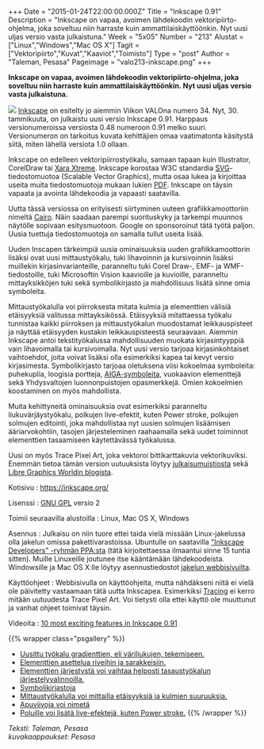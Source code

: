 +++
Date = "2015-01-24T22:00:00.000Z"
Title = "Inkscape 0.91"
Description = "Inkscape on vapaa, avoimen lähdekoodin vektoripiirto-ohjelma, joka soveltuu niin harraste kuin ammattilaiskäyttöönkin. Nyt uusi uljas versio vasta julkaistuna."
Week = "5x05"
Number = "213"
Alustat = ["Linux","Windows","Mac OS X"]
Tagit = ["Vektoripiirto","Kuvat","Kaaviot","Toimisto"]
Type = "post"
Author = "Taleman, Pesasa"
Pageimage = "valo213-inkscape.png"
+++


**Inkscape on vapaa, avoimen lähdekoodin vektoripiirto-ohjelma, joka
soveltuu niin harraste kuin ammattilaiskäyttöönkin. Nyt uusi uljas
versio vasta julkaistuna.**

![ ](/images/valo213-inkscape.png "fig:valo213-inkscape.png")
[Inkscape](Inkscape) on esitelty jo aiemmin Viikon VALOna
numero 34. Nyt, 30. tammikuuta, on julkaistu uusi versio Inkscape 0.91.
Harppaus versionumeroissa versiosta 0.48 numeroon 0.91 melko suuri.
Versionumeron on tarkoitus kuvata kehittäjien omaa vaatimatonta
käsitystä siitä, miten lähellä versiota 1.0 ollaan.

Inkscape on edelleen vektoripiirrostyökalu, samaan tapaan kuin
Illustrator, CorelDraw tai [Xara Xtreme](http://xaraxtreme.org/).
Inkscape korostaa W3C standardia
[SVG](https://fi.wikipedia.org/wiki/SVG)-tiedostomuotoa (Scalable Vector
Graphics), mutta osaa lukea ja kirjoittaa useita muita tiedostomuotoja
mukaan lukien [PDF](https://fi.wikipedia.org/wiki/PDF). Inkscape on
täysin vapaata ja avointa lähdekoodia ja vapaasti saatavilla.

Uutta tässä versiossa on erityisesti siirtyminen uuteen
grafiikkamoottoriin nimeltä [Cairo](http://cairographics.org/). Näin
saadaan parempi suorituskyky ja tarkempi muunnos näytölle sopivaan
esitysmuotoon. Google on sponsoroinut tätä työtä paljon. Uusia tuettuja
tiedostomuotoja on samalla tullut useita lisää.

Uuden Inscapen tärkeimpiä uusia ominaisuuksia uuden grafiikkamoottorin
lisäksi ovat uusi mittaustyökalu, tuki lihavoinnin ja kursivoinnin
lisäksi muillekin kirjasinvarianteille, paranneltu tuki Corel Draw-,
EMF- ja WMF-tiedostoille, tuki Microsoftin Vision kaavioille ja
kuvioille, paranneltu mittayksikköjen tuki sekä symbolikirjasto ja
mahdollisuus lisätä sinne omia symboleita.

Mittaustyökalulla voi piirroksesta mitata kulmia ja elementtien välisiä
etäisyyksiä valitussa mittayksikössä. Etäisyyksiä mitattaessa työkalu
tunnistaa kaikki piirroksen ja mittaustyökalun muodostamat
leikkauspisteet ja näyttää etäisyyden kustakin leikkauspisteestä
seuraavaan. Aiemmin Inkscape antoi tekstityökalussa mahdollisuuden
muokata kirjasintyyppiä vain lihavoimalla tai kursivoimalla. Nyt uusi
versio tarjoaa kirjasinkohtaiset vaihtoehdot, joita voivat lisäksi olla
esimerkiksi kapea tai kevyt versio kirjasimesta. Symbolikirjasto tarjoaa
oletuksena viisi kokoelmaa symboleita: puhekuplia, loogisia portteja,
[AIGA-symboleita](http://www.aiga.org/symbol-signs/), vuokaavion
elementtejä sekä Yhdysvaltojen luonnonpuistojen opasmerkkejä. Omien
kokoelmien koostaminen on myös mahdollista.

Muita kehittyneitä ominaisuuksia ovat esimerkiksi paranneltu
liukuvärjäystyökalu, polkujen live-efektit, kuten Power stroke, polkujen
solmujen editointi, joka mahdollistaa nyt uusien solmujen lisäämisen
ääriarvokohtiin, tasojen järjesteleminen raahaamalla sekä uudet
toiminnot elementtien tasaamiseen käytettävässä työkalussa.

Uusi on myös Trace Pixel Art, joka vektoroi bittikarttakuvia
vektorikuviksi. Enemmän tietoa tämän version uutuuksista löytyy
[julkaisumuistiosta](http://wiki.inkscape.org/wiki/index.php/Release_notes/0.91)
sekä [Libre Graphics Worldin
blogista](http://libregraphicsworld.org/blog/entry/inkscape-0-91-released).

Kotisivu
:   <https://inkscape.org/>

Lisenssi
:   [GNU GPL](GNU_GPL) versio 2

Toimii seuraavilla alustoilla
:   Linux, Mac OS X, Windows

Asennus
:   Julkaisu on niin tuore ettei taida vielä missään Linux-jakelussa
    olla jakelun omissa pakettivarastoissa. Ubuntulle on saatavilla
    ["Inkscape Developers" -ryhmän
    PPA:sta](https://launchpad.net/~inkscape.dev/+archive/ubuntu/stable)
    (tätä kirjoitettaessa ilmaantui sinne 15 tuntia sitten). Muille
    Linuxeille joutunee itse kääntämään lähdekoodeista. Windowsille ja
    Mac OS X:lle löytyy asennustiedostot [jakelun
    webbisivuilta](https://inkscape.org/en/download/).

Käyttöohjeet
:   Webbisivulla on käyttöohjeita, mutta nähdäkseni niitä ei vielä ole
    päivitetty vastaamaan tätä uutta Inkscapea. Esimerkiksi
    [Tracing](https://inkscape.org/doc/tracing/tutorial-tracing.html) ei
    kerro mitään uutuudesta Trace Pixel Art. Voi tietysti olla ettei
    käyttö ole muuttunut ja vanhat ohjeet toimivat täysin.

Videoita
:   [10 most exciting features in Inkscape
    0.91](http://vimeo.com/118352978)

{{% wrapper class="psgallery" %}}
-   [Uusittu työkalu gradienttien, eli väriliukujen,
    tekemiseen.](/images/inkscape_0.91-1.jpg)
-   [Elementtien asettelua riveihin ja
    sarakkeisiin.](/images/inkscape_0.91-2.jpg)
-   [Elementtien järjestystä voi vaihtaa helposti tasaustyökalun
    järjestelyvalinnoilla.](/images/inkscape_0.91-3.jpg)
-   [Symbolikirjastoja](/images/inkscape_0.91-4.jpg)
-   [Mittaustyökalulla voi mittailla etäisyyksiä ja kulmien
    suuruuksia.](/images/inkscape_0.91-5.jpg)
-   [Apuviivoja voi nimetä](/images/inkscape_0.91-6.jpg)
-   [Poluille voi lisätä live-efektejä, kuten Power
    stroke.](/images/inkscape_0.91-7.jpg)
{{% /wrapper %}}

*Teksti: Taleman, Pesasa* <br />
*kuvakaappaukset: Pesasa*


